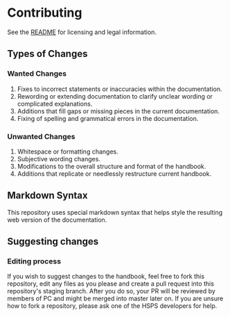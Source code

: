 # Contributing

See the [README](https://gitlab.astrohweston.xyz/high-science/high-science-private-security/hsps-handbook/-/blob/master/README.md) for licensing and legal information.

## Types of Changes

### Wanted Changes

1. Fixes to incorrect statements or inaccuracies within the documentation.
2. Rewording or extending documentation to clarify unclear wording or complicated explanations.
3. Additions that fill gaps or missing pieces in the current documentation.
4. Fixing of spelling and grammatical errors in the documentation.

### Unwanted Changes

1. Whitespace or formatting changes.
2. Subjective wording changes.
3. Modifications to the overall structure and format of the handbook.
4. Additions that replicate or needlessly restructure current handbook.

## Markdown Syntax

This repository uses special markdown syntax that helps style the resulting web version of the documentation.

## Suggesting changes

### Editing process

If you wish to suggest changes to the handbook, feel free to fork this repository, edit any files as you please and create a pull request into this repository's staging branch. After you do so, your PR will be reviewed by members of PC and might be merged into master later on.
If you are unsure how to fork a repository, please ask one of the HSPS developers for help.
